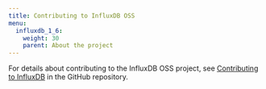 ```yaml
---
title: Contributing to InfluxDB OSS
menu:
  influxdb_1_6:
    weight: 30
    parent: About the project
---
```


For details about contributing to the InfluxDB OSS project, see
[Contributing to InfluxDB](https://github.com/influxdata/influxdb/blob/master/CONTRIBUTING.md)
in the GitHub repository.
